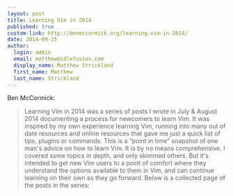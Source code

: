 ```yaml
--- 
layout: post
title: Learning Vim in 2014
published: true
custom-link: http://benmccormick.org/learning-vim-in-2014/
date: 2014-09-15
author:
  login: admin
  email: matthew@idlefusion.com
  display_name: Matthew Strickland
  first_name: Matthew
  last_name: Strickland
---
```

Ben McCormick:

> Learning Vim in 2014 was a series of posts I wrote in July & August 2014 documenting a process for newcomers to learn Vim. It was inspired by my own experience learning Vim, running into many out of date resources and online resources that gave me just a quick list of tips, plugins or commands. This is a “point in time” snapshot of one man's advice on how to learn Vim. It is by no means comprehensive. I covered some topics in depth, and only skimmed others. But it's intended to get new Vim users to a point of comfort where they understand the options available to them in Vim, and can continue learning on their own as they go forward. Below is a collected page of the posts in the series: 
